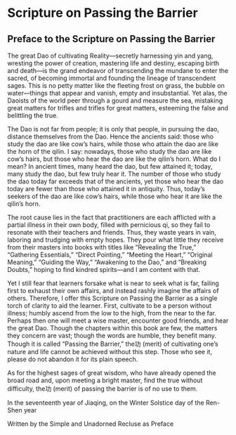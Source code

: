 # Scripture on Passing the Barrier

## Preface to the Scripture on Passing the Barrier

The great Dao of cultivating Reality—secretly harnessing yin and yang, wresting the power of creation, mastering life and destiny, escaping birth and death—is the grand endeavor of transcending the mundane to enter the sacred, of becoming immortal and founding the lineage of transcendent sages. This is no petty matter like the fleeting frost on grass, the bubble on water—things that appear and vanish, empty and insubstantial. Yet alas, the Daoists of the world peer through a gourd and measure the sea, mistaking great matters for trifles and trifles for great matters, esteeming the false and belittling the true.

The Dao is not far from people; it is only that people, in pursuing the dao, distance themselves from the Dao. Hence the ancients said: those who study the dao are like cow’s hairs, while those who attain the dao are like the horn of the qilin. I say: nowadays, those who study the dao are like cow’s hairs, but those who hear the dao are like the qilin’s horn. What do I mean? In ancient times, many heard the dao, but few attained it; today, many study the dao, but few truly hear it. The number of those who study the dao today far exceeds that of the ancients, yet those who hear the dao today are fewer than those who attained it in antiquity. Thus, today’s seekers of the dao are like cow’s hairs, while those who hear it are like the qilin’s horn.

The root cause lies in the fact that practitioners are each afflicted with a partial illness in their own body, filled with pernicious qi, so they fail to resonate with their teachers and friends. Thus, they waste years in vain, laboring and trudging with empty hopes. They pour what little they receive from their masters into books with titles like “Revealing the True,” “Gathering Essentials,” “Direct Pointing,” “Meeting the Heart,” “Original Meaning,” “Guiding the Way,” “Awakening to the Dao,” and “Breaking Doubts,” hoping to find kindred spirits—and I am content with that.

Yet I still fear that learners forsake what is near to seek what is far, failing first to exhaust their own affairs, and instead rashly imagine the affairs of others. Therefore, I offer this Scripture on Passing the Barrier as a single torch of clarity to aid the learner. First, cultivate to be a person without illness; humbly ascend from the low to the high, from the near to the far. Perhaps then one will meet a wise master, encounter good friends, and hear the great Dao. Though the chapters within this book are few, the matters they concern are vast; though the words are humble, they benefit many. Though it is called “Passing the Barrier,” the功 (merit) of cultivating one’s nature and life cannot be achieved without this step. Those who see it, please do not abandon it for its plain speech.

As for the highest sages of great wisdom, who have already opened the broad road and, upon meeting a bright master, find the true without difficulty, the功 (merit) of passing the barrier is of no use to them.

In the seventeenth year of Jiaqing, on the Winter Solstice day of the Ren-Shen year

Written by the Simple and Unadorned Recluse as Preface